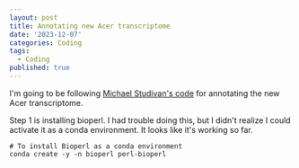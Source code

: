 ```yaml
---
layout: post
title: Annotating new Acer transcriptome
date: '2023-12-07'
categories: Coding
tags:
  - Coding
published: true
---
```


I'm going to be following [Michael Studivan's code](https://github.com/mstudiva/Acropora-cervicornis-annotated-transcriptome/blob/main/tagSeq_TranscriptomeAnnotation_README.txt) for annotating the new Acer transcriptome. 

Step 1 is installing bioperl. I had trouble doing this, but I didn't realize I could activate it as a conda environment. It looks like it's working so far.

```{bash}
# To install Bioperl as a conda environment
conda create -y -n bioperl perl-bioperl
```

